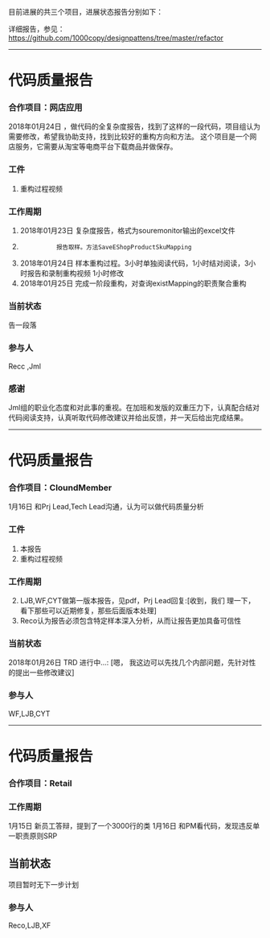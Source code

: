 

目前进展的共三个项目，进展状态报告分别如下：

详细报告，参见：https://github.com/1000copy/designpattens/tree/master/refactor

--------------------

# 代码质量报告

### 合作项目：网店应用

2018年01月24日 ，做代码的全复杂度报告，找到了这样的一段代码，项目组认为需要修改，希望我协助支持，找到比较好的重构方向和方法。
这个项目是一个网店服务，它需要从淘宝等电商平台下载商品并做保存。

### 工件

1. 重构过程视频

### 工作周期

1. 2018年01月23日 复杂度报告，格式为souremonitor输出的excel文件
2.               报告取样。方法SaveEShopProductSkuMapping
3. 2018年01月24日 样本重构过程。3小时单独阅读代码，1小时结对阅读，3小时报告和录制重构视频 1小时修改
4. 2018年01月25日 完成一阶段重构，对查询existMapping的职责聚合重构

### 当前状态

告一段落

### 参与人

Recc ,Jml

### 感谢

Jml组的职业化态度和对此事的重视。在加班和发版的双重压力下，认真配合结对代码阅读支持，认真听取代码修改建议并给出反馈，并一天后给出完成结果。

--------------------
# 代码质量报告

### 合作项目：CloundMember

1月16日 和Prj Lead,Tech Lead沟通，认为可以做代码质量分析


### 工件

1. 本报告
2. 重构过程视频

### 工作周期

2. LJB,WF,CYT做第一版本报告，见pdf，Prj Lead回复:[收到，我们 理一下，看下那些可以近期修复，那些后面版本处理]
3. Reco认为报告必须包含特定样本深入分析，从而让报告更加具备可信性


### 当前状态

2018年01月26日 TRD 进行中...:
[嗯， 我这边可以先找几个内部问题，先针对性的提出一些修改建议]

### 参与人

WF,LJB,CYT

--------------------

# 代码质量报告

### 合作项目：Retail

### 工作周期

1月15日 新员工答辩，提到了一个3000行的类
1月16日 和PM看代码，发现违反单一职责原则SRP

## 当前状态 

项目暂时无下一步计划

### 参与人

Reco,LJB,XF
